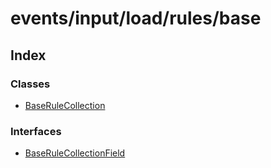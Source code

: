 # events/input/load/rules/base

## Index

### Classes

- [BaseRuleCollection](classes/BaseRuleCollection.md)

### Interfaces

- [BaseRuleCollectionField](interfaces/BaseRuleCollectionField.md)
